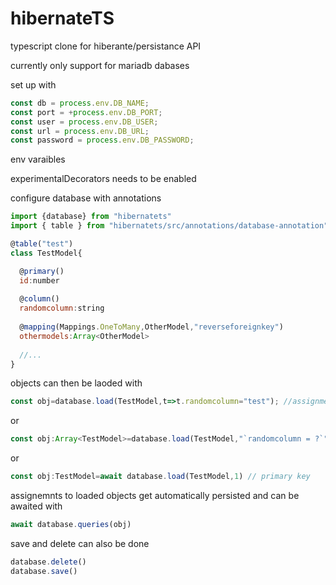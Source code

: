 # hibernateTS
typescript clone for hiberante/persistance API

currently only support for mariadb dabases 

set up with 
```javascript
const db = process.env.DB_NAME;
const port = +process.env.DB_PORT;
const user = process.env.DB_USER;
const url = process.env.DB_URL;
const password = process.env.DB_PASSWORD;
```
env varaibles

experimentalDecorators needs to be enabled


configure database with annotations
```javascript
import {database} from "hibernatets"
import { table } from "hibernatets/src/annotations/database-annotation"

@table("test")
class TestModel{

  @primary()
  id:number
  
  @column()
  randomcolumn:string
  
  @mapping(Mappings.OneToMany,OtherModel,"reverseforeignkey")
  othermodels:Array<OtherModel>
  
  //...
}
```

objects can then be laoded with 

```javascript
const obj=database.load(TestModel,t=>t.randomcolumn="test"); //assignment here
```

or 
```javascript
const obj:Array<TestModel>=database.load(TestModel,"`randomcolumn = ?`",\["test"]);
```
or
```javascript
const obj:TestModel=await database.load(TestModel,1) // primary key
```


assignemnts to loaded objects get automatically persisted and can be awaited with 
```javascript
await database.queries(obj)
```
save and delete can also be done
```javascript
database.delete()
database.save()
```

